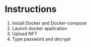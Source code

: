 # Instructions

1. Install Docker and Docker-compose
2. Launch docker application
3. Upload NFT
4. Type password and decrypt
